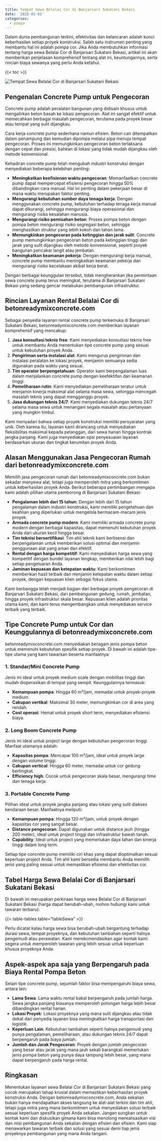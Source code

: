 ```yaml
---
title: Tempat Sewa Belalai Cor di Banjarsari Sukatani Bekasi
date: '2025-01-01'
categories:
  - pompa
---
```


Dalam dunia pembangunan terkini, efektivitas dan kelancaran adalah kunci keberhasilan setiap proyek konstruksi. Salah satu instrumen penting yang membantu hal ini adalah pompa cor. Jika Anda membutuhkan informasi tentang harga sewa Belalai Cor di Banjarsari Sukatani Bekasi, artikel ini akan memberikan penjelasan komprehensif tentang alat ini, keuntungannya, serta rincian biaya sewanya yang perlu Anda ketahui.

{{< toc >}}

![Tempat Sewa Belalai Cor di Banjarsari Sukatani Bekasi](https://betoncor8.github.io/pump/concrete-pump%20(20).png)

## Pengenalan Concrete Pump untuk Pengecoran

Concrete pump adalah peralatan bangunan yang didisain khusus untuk mengalirkan beton basah ke lokasi pengecoran. Alat ini sangat efektif untuk memecahkan berbagai masalah pengecoran, terutama pada proyek besar atau tempat yang sulit dijangkau.

Cara kerja concrete pump sederhana namun efisien. Beton cair ditempatkan dalam penampung dan kemudian dipompa melalui pipa menuju tempat pengecoran. Proses ini memungkinkan pengecoran beton terlaksana dengan cepat dan presisi, bahkan di lokasi yang tidak mudah dijangkau oleh metode konvensional.

Kehadiran concrete pump telah mengubah industri konstruksi dengan menyediakan beberapa kelebihan penting:

- **Meningkatkan keefisienan waktu pengecoran**: Memanfaatkan concrete pump dapat mempercepat efisiensi pengecoran hingga 50% dibandingkan cara manual. Hal ini penting dalam pekerjaan besar di mana waktu merupakan faktor penting.
- **Mengurangi kebutuhan sumber daya tenaga kerja**: Dengan menggunakan concrete pump, kebutuhan terhadap tenaga kerja manual dapat dikurangi, sehingga mengurangi biaya operasional dan mengurangi risiko kesalahan manusia.
- **Mengurangi risiko pemisahan beton**: Proses pompa beton dengan pompa beton mengurangi risiko segregasi beton, sehingga menghasilkan struktur yang lebih kokoh dan tahan lama.
- **Memungkinkan pengecoran pada ketinggian dan jarak sulit**: Concrete pump memungkinkan pengecoran beton pada ketinggian tinggi dan jarak yang sulit dijangkau oleh metode konvensional, seperti proyek bangunan pencakar langit atau jembatan.
- **Meningkatkan keamanan pekerja**: Dengan mengurangi kerja manual, concrete pump membantu meningkatkan keamanan pekerja dan mengurangi risiko kecelakaan akibat kerja berat.

Dengan berbagai keunggulan tersebut, tidak mengherankan jika permintaan sewa concrete pump terus meningkat, terutama di Banjarsari Sukatani Bekasi yang sedang gencar melakukan pembangunan infrastruktur.

## Rincian Layanan Rental Belalai Cor di betonreadymixconcrete.com

Sebagai penyedia layanan rental concrete pump terkemuka di Banjarsari Sukatani Bekasi, betonreadymixconcrete.com memberikan layanan komprehensif yang mencakup:

1. **Jasa konsultasi teknis free**: Kami menyediakan konsultasi teknis free untuk membantu Anda menentukan tipe concrete pump yang sesuai untuk kebutuhan proyek Anda.
2. **Pengiriman serta instalasi alat**: Kami mengurus pengiriman dan instalasi peralatan ke lokasi proyek, menjamin semuanya sedia digunakan pada waktu yang sesuai.
3. **Tim operator berpengetahuan**: Operator kami berpengalaman luas dalam menjalankan concrete pump dengan keefektifan dan keamanan tinggi.
4. **Pemeliharaan rutin**: Kami menyediakan pemeliharaan teratur untuk menjamin kinerja maksimal alat selama masa sewa, sehingga mencegah masalah teknis yang dapat mengganggu proyek.
5. **Jasa dukungan teknis 24/7**: Kami menyediakan dukungan teknis 24/7 selama masa sewa untuk menangani segala masalah atau pertanyaan yang mungkin timbul.

Kami menyadari bahwa setiap proyek konstruksi memiliki persyaratan yang unik. Oleh karena itu, layanan kami dirancang untuk menyediakan fleksibilitas maksimal kepada pelanggan, dari sewa harian hingga kontrak jangka panjang. Kami juga menyediakan opsi penyesuaian layanan berdasarkan ukuran dan tingkat kerumitan proyek Anda.

## Alasan Menggunakan Jasa Pengecoran Rumah dari betonreadymixconcrete.com

Memilih jasa pengecoran rumah dari betonreadymixconcrete.com bukan sekadar menyewa alat, tetapi juga memperoleh mitra yang berkomitmen untuk keberhasilan proyek Anda. Berikut beberapa pertimbangan mengapa kami adalah pilihan utama pemborong di Banjarsari Sukatani Bekasi:

- **Pengalaman lebih dari 15 tahun**: Dengan lebih dari 15 tahun pengalaman dalam industri konstruksi, kami memiliki pengetahuan dan keahlian yang diperlukan untuk mengelola bermacam-macam jenis proyek.
- **Armada concrete pump modern**: Kami memiliki armada concrete pump modern dengan berbagai kapasitas, dapat memenuhi kebutuhan proyek Anda dari ukuran kecil hingga besar.
- **Tim teknisi bersertifikasi**: Tim ahli teknik kami berlisensi dan berpengalaman untuk memberikan solusi optimal dan menjamin penggunaan alat yang aman dan efektif.
- **Rental dengan harga kompetitif**: Kami menyediakan harga sewa yang kompetitif dengan bundel layanan lengkap, memberikan nilai lebih bagi setiap pengeluaran Anda.
- **Jaminan kepuasan dan ketepatan waktu**: Kami berkomitmen memberikan hasil terbaik dan menjamin ketepatan waktu dalam setiap proyek, dengan kepuasan klien sebagai fokus utama.

Kami berbangga telah menjadi bagian dari berbagai proyek pengecoran di Banjarsari Sukatani Bekasi, dari pembangunan gedung, rumah, jembatan, hingga proyek infrastruktur skala besar. Kepuasan klien adalah prioritas utama kami, dan kami terus mengembangkan untuk menyediakan service terbaik yang terbaik.

## Tipe Concrete Pump untuk Cor dan Keunggulannya di betonreadymixconcrete.com

betonreadymixconcrete.com menyediakan beragam jenis pompa beton untuk memenuhi kebutuhan spesifik setiap proyek. Di bawah ini adalah tipe-tipe utama yang kami tawarkan beserta manfaatnya:

### 1\. Standar/Mini Concrete Pump

Jenis ini ideal untuk proyek medium scale dengan mobilitas tinggi dan mudah dioperasikan di tempat yang sempit. Keunggulannya termasuk:

- **Kemampuan pompa**: Hingga 60 m³/jam, memadai untuk proyek-proyek medium.
- **Cakupan vertikal**: Maksimal 30 meter, memungkinkan cor di area yang rendah.
- **Cost operasi**: Hemat untuk proyek short term, menyediakan efisiensi biaya.

### 2\. Long Boom Concrete Pump

Jenis ini ideal untuk project large dengan kebutuhan pengecoran tinggi. Manfaat utamanya adalah:

- **Kapasitas pompa**: Mencapai 100 m³/jam, ideal untuk proyek large dengan volume tinggi.
- **Cakupan vertical**: Hingga 60 meter, memadai untuk cor gedung bertingkat.
- **Efficiency high**: Cocok untuk pengecoran skala besar, mengurangi time dan tenaga kerja.

### 3\. Portable Concrete Pump

Pilihan ideal untuk proyek jangka panjang atau lokasi yang sulit diakses kendaraan besar. Manfaatnya meliputi:

- **Kemampuan pompa**: Hingga 120 m³/jam, untuk proyek dengan kapasitas cor yang sangat besar.
- **Distance pengecoran**: Dapat digunakan untuk distance jauh (hingga 200 meter), ideal untuk project tinggi dan infrastruktur bawah tanah.
- **Capability**: Ideal untuk project yang memerlukan daya tahan dan kinerja tinggi dalam long term.

Setiap tipe concrete pump memiliki ciri khas yang dapat dioptimalkan sesuai keperluan project Anda. Tim ahli kami bersedia membantu Anda memilih jenis yang paling sesuai untuk memastikan efisiensi dan efektivitas cor.

## Tabel Harga Sewa Belalai Cor di Banjarsari Sukatani Bekasi

Di bawah ini merupakan perkiraan harga sewa Belalai Cor di Banjarsari Sukatani Bekasi (harga dapat berubah-ubah, mohon hubungi kami untuk tawaran terbaru):

{{< table-tables table="tableSewa" >}}

Perlu dicatat kalau harga sewa bisa berubah-ubah bergantung terhadap durasi sewa, tempat proyeknya, dan kebutuhan tambahan seperti halnya pengemudi atau perawatan. Kami merekomendasikan agar kontak kami segera untuk memperoleh tawaran yang lebih sesuai untuk keperluan khusus proyeknya Anda.

## Aspek-aspek apa saja yang Berpengaruh pada Biaya Rental Pompa Beton

Selain tipe concrete pump, sejumlah faktor bisa mempengaruhi biaya sewa, antara lain:

- **Lama Sewa**: Lama waktu rental bakal berpengaruh pada jumlah harga. Sewa jangka panjang biasanya memperoleh potongan harga lebih besar dibandingkan rental harian.
- **Lokasi Proyek**: Lokasi proyeknya yang mana sulit dijangkau atau tidak dekat dari penyedia layanan bisa meningkatkan harga transportasi dan logistik.
- **Keperluan Lain**: Kebutuhan tambahan seperti halnya pengemudi yang punya pengalaman, pemeliharaan, atau dukungan teknis 24/7 dapat berpengaruh pada biaya jumlah.
- **Jumlah dan Jarak Pengecoran**: Proyek dengan jumlah pengecoran yang besar atau jarak yang mana jauh sekali barangkali memerlukan jenis pompa beton yang punya daya tampung lebih besar, yang mana dapat berpengaruh pada harga rental.

## Ringkasan

Menentukan layanan sewa Belalai Cor di Banjarsari Sukatani Bekasi yang cocok merupakan tahap krusial dalam memastikan keberhasilan proyek konstruksi Anda. Dengan betonreadymixconcrete.com, Anda sekalian bukan hanya mendapatkan akses langsung ke alat-alat terkini dan tim ahli, tetapi juga mitra yang mana berkomitmen untuk menyediakan solusi terbaik sesuai keperluan spesifik proyek Anda sekalian. Jangan sungkan untuk kontak kami dan diskusikan gimana kami bisa menolong merealisasikan visi dan misi pembangunan Anda sekalian dengan efisien dan efisien. Kami siap menawarkan tawaran terbaik dan solusi yang sesuai demi tiap jenis proyeknya pembangunan yang mana Anda tangani.
